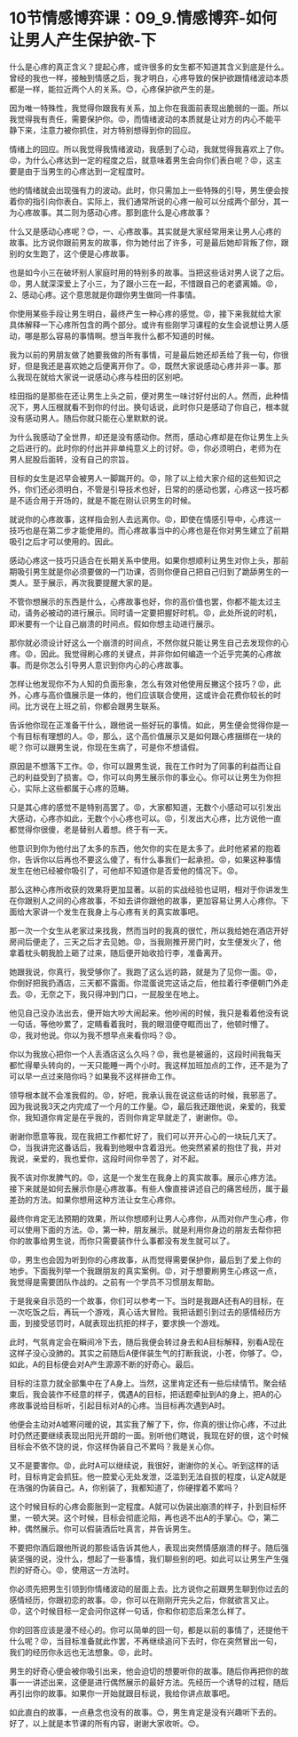 # 10节情感博弈课：09_9.情感博弈-如何让男人产生保护欲-下

什么是心疼的真正含义？提起心疼，或许很多的女生都不知道其含义到底是什么。曾经的我也一样，接触到情感之后，我才明白，心疼导致的保护欲跟情绪波动本质都是一样，能拉近两个人的关系。😊，心疼保护欲产生的是。

因为唯一特殊性，我觉得你跟我有关系，加上你在我面前表现出脆弱的一面。所以我觉得我有责任，需要保护你。😡，而情绪波动的本质就是让对方的内心不能平静下来，注意力被你抓住，对方特别想得到你的回应。

情绪上的回应。所以我觉得我情绪波动，我感到了心动，我就觉得我喜欢上了你。😡，为什么心疼达到一定的程度之后，就意味着男生会向你们表白呢？😡，这主要是由于当男生的心疼达到一定程度时。

他的情绪就会出现强有力的波动。此时，你只需加上一些特殊的引导，男生便会按着你的指引向你表白。实际上，我们通常所说的心疼一般可以分成两个部分，其一为心疼故事。其二则为感动心疼。那到底什么是心疼故事？

什么又是感动心疼呢？😊，一、心疼故事。其实就是大家经常用来让男人心疼的故事。比方说你跟前男友的故事，你为她付出了许多，可是最后她却背叛了你，跟别的女生跑了，这个便是心疼故事。

也是如今小三在破坏别人家庭时用的特别多的故事。当把这些话对男人说了之后。😡，男人就深深爱上了小三，为了跟小三在一起，不惜跟自己的老婆离婚。😡，2、感动心疼。这个意思就是你跟你男生做同一件事情。

你使用某些手段让男生明白，最终产生一种心疼的感觉。😡，接下来我就给大家具体解释一下心疼所包含的两个部分。或许有些刚学习课程的女生会说想让男人感动，哪是那么容易的事情啊。想当年我什么都不知道的时候。

我为以前的男朋友做了她要我做的所有事情，可是最后她还却丢给了我一句，你很好，但是我还是喜欢她之后便离开你了。😡，既然大家说感动心疼并非一事。那么我现在就给大家说一说感动心疼与桂田的区别吧。

桂田指的是那些在还让男生上头之前，便对男生一味讨好付出的人。然而，此种情况下，男人压根就看不到你的付出。换句话说，此时你只是感动了你自己，根本就没有感动男人。随后你就只能在心里默默的说。

为什么我感动了全世界，却还是没有感动你。然而，感动心疼却是在你让男生上头之后进行的。此时你的付出并非单纯意义上的讨好。😡，你必须明白，老师为在男人屁股后面转，没有自己的宗旨。

目标的女生是迟早会被男人一脚踹开的。😡，除了以上给大家介绍的这些知识之外，你们还必须明白，不管是引导技术也好，日常的的感动也罢，心疼这一技巧都是不适合用于开场的，就是不能在刚认识男生的时候。

就说你的心疼故事，这样指会别人去远离你。😡，即使在情感引导中，心疼这一技巧也是在第二步才能使用的。而心疼故事当中的心疼也是在你对男生建立了前期吸引之后才可以使用的。因此。

感动心疼这一技巧只适合在长期关系中使用。如果你想顺利让男生对你上头，那前期吸引男生就是你必须要做的一门功课，否则你便自己把自己归到了跪舔男生的一类人。至于展示，再次我要提醒大家的是。

不管你想展示的东西是什么，心疼故事也好，你的高价值也罢，你都不能太过主动，请务必被动的进行展示。同时请一定要把握好时机。😡，此处所说的时机，即米要有一个让自己崩溃的时间点。假如你想主动进行展示。

那你就必须设计好这么一个崩溃的时间点，不然你就只能让男生自己去发现你的心疼。😡，因此。我觉得刷心疼的关键点，并非你如何编造一个近乎完美的心疼故事。而是你怎么引导男人意识到你内心的心疼故事。

怎样让他发现你不为人知的负面形象，怎么有效对他使用反撇这个技巧？😡，此外，心疼与高价值展示是一体的，他们应该联合使用，这或许会花费你较长的时间。比方说在上班之前，你都会跟男生联系。

告诉他你现在正准备干什么，跟他说一些好玩的事情。如此，男生便会觉得你是一个有目标有理想的人。😡，那么，这个高价值展示又是如何跟心疼捆绑在一块的呢？你可以跟男生说，你现在生病了，可是你不想请假。

原因是不想落下工作。😡，你可以跟男生说，我在工作时为了同事的利益而让自己的利益受到了损害。😊，你可以向男生展示你的事业心。你可以让男生为你担心，实际上这些都属于心疼的范畴。

只是其心疼的感觉不是特别高罢了。😡，大家都知道，无数个小感动可以引发出大感动，心疼亦如此，无数个小心疼也可以。😡，引发出大心疼，比方说他一直都觉得你很傻，老是替别人着想。终于有一天。

他意识到你为他付出了太多的东西，他欠你的实在是太多了。此时他紧紧的抱着你，告诉你以后再也不要这么傻了，有什么事我们一起承担。😡，如果这种事情发生在他已经被你吸引了，可他却不知道你是否爱他的情况下。😡。

那么这种心疼所收获的效果将更加显著。以前的实战经验也证明，相对于你讲发生在你跟别人之间的心疼故事，不如去讲你跟他的故事，更加容易让男人心疼你。下面给大家讲一个发生在我身上与心疼有关的真实故事吧。

那一次一个女生从老家过来找我，然而当时的我真的很忙，所以我给她在酒店开好房间后便走了，三天之后才去见她。😡，当我刚推开房门时，女生便发火了，他拿着枕头朝我脸上砸了过来，随后便开始收拾行李，准备离开。

她跟我说，你真行，我受够你了。我跑了这么远的路，就是为了见你一面。😡，你倒好把我扔酒店，三天都不露面。你混蛋说完这话之后，他拉着行李便朝门外走去。😡，无奈之下，我只得冲到门口，一屁股坐在地上。

他见自己没办法出去，便开始大吵大闹起来。他吵闹的时候，我只是看着他没有说一句话，等他吵累了，定睛看着我时，我的眼泪便夺眶而出了，他顿时懵了。😡，我对他说。你以为我不想早点来看你吗？😡。

你以为我放心把你一个人丢酒店这么久吗？😡，我也是被逼的，这段时间我每天都忙得晕头转向的，一天只能睡一两个小时。我这样加班加点的工作，还不是为了可以早一点过来陪你吗？如果我不这样拼命工作。

领导根本就不会准我假的。😡，好吧，我承认我在说这些话的时候，我邪恶了。因为我说我3天之内完成了一个月的工作量。😊，最后我还跟他说，亲爱的，我爱你，我知道你肯定是在乎我的，否则你肯定早就走了，谢谢你。😡。

谢谢你愿意等我，现在我把工作都忙好了，我们可以开开心心的一块玩几天了。😊，当我讲完这番话后，我看到他眼中含着泪光。他突然紧紧的抱住了我，并对我说，亲爱的，我也爱你，这段时间你辛苦了，对不起。

我不该对你发脾气的。😡，这是一个发生在我身上的真实故事。展示心疼方法。接下来就是如何去展示你是心疼故事。有些人像直接讲述自己的痛苦经历，属于最差劲的方法。如果你想用这种方法让女生心疼你。

最终你肯定无法预期的效果，所以你想顺利让男人心疼你，从而对你产生心疼，你可以使用下面的方法。😡，第一种，朋友展示。就是利用你身边的朋友去帮你把你的故事给男生说，而你只需要装作什么事都没有发生就可以了。

😡，男生也会因为听到你的心疼故事，从而觉得需要保护你，最后到了爱上你的地步。下面我列举一个我跟朋友的真实案例。😡，对于想要刷男生心疼这一点，我觉得是需要团队作战的。之前有一个学员不习惯朋友帮助。

于是我亲自示范的一个故事，你们可以参考一下。当时是我跟A还有A的目标，在一次吃饭之后，再玩一个游戏，真心话大冒险。我把话题引到过去的感情经历方面，到接受惩罚时，A就表现出抗拒的样子，要求换一个游戏。

此时，气氛肯定会在瞬间冷下去，随后我便会转过身去和A目标解释，别看A现在这样子没心没肺的。其实之前随后A便佯装生气的打断我说，小苍，你够了。😊，如此，A的目标便会对A产生源源不断的好奇心。最后。

目标的注意力就全部集中在了A身上。当然，这里肯定还有一些后续情节。聚会结束后，我会装作不经意的样子，偶遇A的目标，把话题牵扯到A的身上，把A的心疼故事说给目标听，引起目标对A的心疼。当目标再次遇到A时。

他便会主动对A嘘寒问暖的说，其实我了解了下，你，你真的很让你心疼，不过此时仍然还要继续表现出阳光开朗的一面。别听他们瞎说，我现在好的很，这个时候目标会不依不饶的说，你这样伪装自己不累吗？我是关心你。

又不是要害你。😡，此时A可以继续说，我很好，谢谢你的关心。听到这样的话时，目标肯定会抓狂。他一腔爱心无处发泄，泛滥到无法自拔的程度，认定A就是在浩强的伪装自己。A，你别装了，我都知道了，你硬撑着不累吗？

这个时候目标的心疼会膨胀到一定程度。A就可以伪装出崩溃的样子，扑到目标怀里，一顿大哭。这个时候，目标会彻底沦陷，再也逃不出A的手掌心。😊，第二种，偶然展示。你可以假装酒后吐真言，并告诉男生。

不要把你酒后跟他所说的那些话告诉其他人，表现出突然情感崩溃的样子。随后强装坚强的说，没什么，想起了一些事情，我们聊些别的吧。如此可以让男生产生强烈的好奇心。😡，使用这一方法时。

你必须先把男生引领到你情绪波动的层面上去。比方说你之前跟男生聊到你过去的感情经历，你跟初恋的故事。😡，你可以在刚刚开完头之后，你就欲言又止。😡，这个时候目标一定会问你这样一句话，你和你初恋后来怎么样了。

你的回答应该是漫不经心的。你可以简单的回一句，都是以前的事情了，还提他干什么呢？😡，当目标准备就此作罢，不再继续追问下去时，你在突然冒出一句，我们的经历你永远也无法想象。😡，此时。

男生的好奇心便会被你吸引出来，他会迫切的想要听你的故事。随后你再把你的故事一一讲述出来，这便是进行偶然展示的最好方法。先经历一个诱导的过程，随后再引出你的故事。如果你一开始就跟目标说，我给你讲点故事吧。

如此直白的故事，一点悬念也没有的故事。😊，男生肯定是没有兴趣听下去的。好了，以上就是本节课的所有内容，谢谢大家收听。😊。

